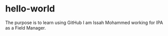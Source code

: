 # hello-world
The purpose is to learn using GitHub
I am Issah Mohammed working for IPA as a Field Manager.
